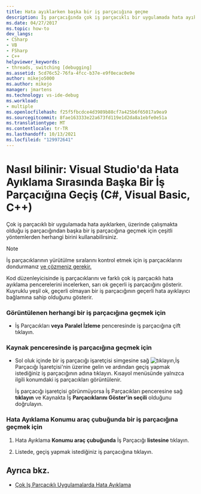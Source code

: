 ```yaml
---
title: Hata ayıklarken başka bir iş parçacığına geçme
description: İş parçacığında çok iş parçacıklı bir uygulamada hata ayıklarken başka bir iş parçacığına geçmek için Visual Studio.
ms.date: 04/27/2017
ms.topic: how-to
dev_langs:
- CSharp
- VB
- FSharp
- C++
helpviewer_keywords:
- threads, switching [debugging]
ms.assetid: 5cd76c52-76fa-4fcc-b37e-e9f0ecac0e9e
author: mikejo5000
ms.author: mikejo
manager: jmartens
ms.technology: vs-ide-debug
ms.workload:
- multiple
ms.openlocfilehash: f25f5fbcdce4d3989b88cf7a425b6f65017a9ea9
ms.sourcegitcommit: 8fae163333e22a673fd119e1d2da8a1ebfe0e51a
ms.translationtype: MT
ms.contentlocale: tr-TR
ms.lasthandoff: 10/13/2021
ms.locfileid: "129972641"
---
```

# <a name="how-to-switch-to-another-thread-while-debugging-in-visual-studio-c-visual-basic-c"></a>Nasıl bilinir: Visual Studio'da Hata Ayıklama Sırasında Başka Bir İş Parçacığına Geçiş (C#, Visual Basic, C++)
Çok iş parçacıklı bir uygulamada hata ayıklarken, üzerinde çalışmakta olduğu iş parçacığından başka bir iş parçacığına geçmek için çeşitli yöntemlerden herhangi birini kullanabilirsiniz.

> [!NOTE]
> İş parçacıklarının yürütülme sıralarını kontrol etmek için iş parçacıklarını dondurmanız [ve çözmeniz gerekir.](../debugger/get-started-debugging-multithreaded-apps.md)

Kod düzenleyicisinde iş parçacıklarını ve farklı çok iş parçacıklı hata ayıklama pencerelerini incelerken, sarı ok geçerli iş parçacığını gösterir. Kuyruklu yeşil ok, geçerli olmayan bir iş parçacığının geçerli hata ayıklayıcı bağlamına sahip olduğunu gösterir.

### <a name="to-switch-to-any-thread-that-appears"></a>Görüntülenen herhangi bir iş parçacığına geçmek için

- İş Parçacıkları **veya** **Paralel İzleme** penceresinde iş parçacığına çift tıklayın.

### <a name="to-switch-to-a-thread-in-a-source-window"></a>Kaynak penceresinde iş parçacığına geçmek için

- Sol oluk içinde bir iş parçacığı işaretçisi simgesine sağ ![tıklayın,](../debugger/media/dbg-thread-marker.png "ThreadMarker")İş Parçacığı İşaretçisi'nin üzerine gelin ve ardından geçiş yapmak istediğiniz iş parçacığının adına tıklayın. Kısayol menüsünde yalnızca ilgili konumdaki iş parçacıkları görüntülenir.

     İş parçacığı işaretçisi görünmüyorsa İş Parçacıkları penceresine sağ **tıklayın** ve Kaynakta İş **Parçacıklarını Göster'in seçili** olduğunu doğrulayın.

### <a name="to-switch-to-a-thread-in-the-debug-location-toolbar"></a>Hata Ayıklama Konumu araç çubuğunda bir iş parçacığına geçmek için

1. Hata Ayıklama **Konumu araç çubuğunda** İş Parçacığı **listesine** tıklayın.

2. Listede, geçiş yapmak istediğiniz iş parçacığına tıklayın.

## <a name="see-also"></a>Ayrıca bkz.
- [Çok Iş Parçacıklı Uygulamalarda Hata Ayıklama](../debugger/debug-multithreaded-applications-in-visual-studio.md)
